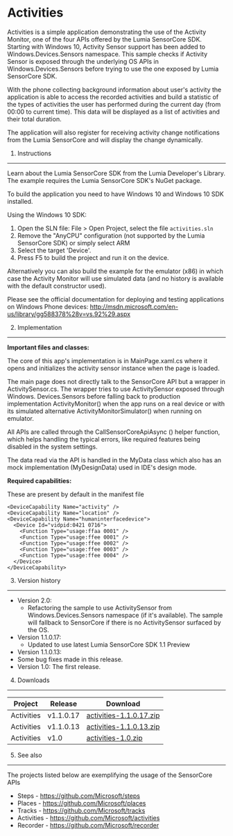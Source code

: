 
Activities
==========

Activities is a simple application demonstrating the use of the Activity Monitor,
one of the four APIs offered by the Lumia SensorCore SDK. Starting with Windows 10,
Activity Sensor support has been added to Windows.Devices.Sensors namespace.
This sample checks if Activity Sensor is exposed through the underlying OS APIs in 
Windows.Devices.Sensors before trying to use the one exposed by Lumia SensorCore SDK.

With the phone collecting background information about user's activity the
application is able to access the recorded activities and build a statistic of the
types of activities the user has performed during the current day (from 00:00 to
current time). This data will be displayed as a list of activities and their
total duration.

The application will also register for receiving activity change notifications
from the Lumia SensorCore and will display the change dynamically.

1. Instructions
--------------------------------------------------------------------------------

Learn about the Lumia SensorCore SDK from the Lumia Developer's Library. The
example requires the Lumia SensorCore SDK's NuGet package.

To build the application you need to have Windows 10 and Windows 10 SDK
installed.

Using the Windows 10 SDK:

1. Open the SLN file: File > Open Project, select the file `activities.sln`
2. Remove the "AnyCPU" configuration (not supported by the Lumia SensorCore SDK)
or simply select ARM
3. Select the target 'Device'.
4. Press F5 to build the project and run it on the device.

Alternatively you can also build the example for the emulator (x86) in which case
the Activity Monitor will use simulated data (and no history is available with
the default constructor used).

Please see the official documentation for
deploying and testing applications on Windows Phone devices:
http://msdn.microsoft.com/en-us/library/gg588378%28v=vs.92%29.aspx


2. Implementation
--------------------------------------------------------------------------------

**Important files and classes:**

The core of this app's implementation is in MainPage.xaml.cs where it opens and 
initializes the activity sensor instance when the page is loaded.

The main page does not directly talk to the SensorCore API but a wrapper in 
ActivitySensor.cs. The wrapper tries to use ActivitySensor exposed through Windows.
Devices.Sensors before falling back to production implementation ActivityMonitor()
when the app runs on a real device or with its simulated alternative 
ActivityMonitorSimulator() when running on emulator.

All APIs are called through the CallSensorCoreApiAsync () helper function, which
helps handling the typical errors, like required features being disabled in the
system settings.

The data read via the API is handled in the MyData class which also has an mock
implementation (MyDesignData) used in IDE's design mode.

**Required capabilities:**

These are present by default in the manifest file

    <DeviceCapability Name="activity" />
    <DeviceCapability Name="location" />
    <DeviceCapability Name="humaninterfacedevice">
      <Device Id="vidpid:0421 0716">
        <Function Type="usage:ffaa 0001" />
        <Function Type="usage:ffee 0001" />
        <Function Type="usage:ffee 0002" />
        <Function Type="usage:ffee 0003" />
        <Function Type="usage:ffee 0004" />
      </Device>
    </DeviceCapability>
	
	
3. Version history
--------------------------------------------------------------------------------
* Version 2.0:
  * Refactoring the sample to use ActivitySensor from Windows.Devices.Sensors namespace
    (if it's available). The sample will fallback to SensorCore if there is no 
	ActivitySensor surfaced by the OS.
* Version 1.1.0.17: 
  * Updated to use latest Lumia SensorCore SDK 1.1 Preview
* Version 1.1.0.13: 
 * Some bug fixes made in this release. 
* Version 1.0: The first release.

4. Downloads
---------

| Project | Release | Download |
| ------- | --------| -------- |
| Activities | v1.1.0.17 | [activities-1.1.0.17.zip](https://github.com/Microsoft/activities/archive/v1.1.0.17.zip) |
| Activities | v1.1.0.13 | [activities-1.1.0.13.zip](https://github.com/Microsoft/activities/archive/v1.1.0.13.zip) |
| Activities | v1.0 | [activities-1.0.zip](https://github.com/Microsoft/activities/archive/v1.0.zip) |

5. See also
--------------------------------------------------------------------------------

The projects listed below are exemplifying the usage of the SensorCore APIs

* Steps -  https://github.com/Microsoft/steps
* Places - https://github.com/Microsoft/places
* Tracks - https://github.com/Microsoft/tracks
* Activities - https://github.com/Microsoft/activities
* Recorder - https://github.com/Microsoft/recorder
